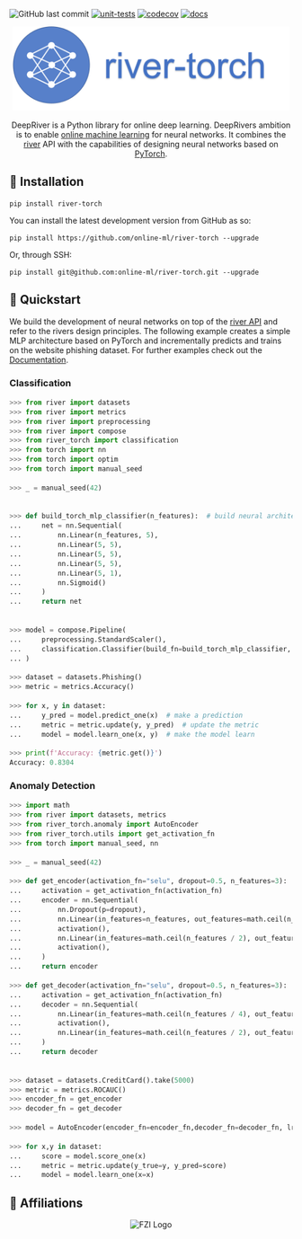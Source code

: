 ![GitHub last commit](https://img.shields.io/github/last-commit/online-ml/river-torch)
[![unit-tests](https://github.com/online-ml/river-torch/actions/workflows/unit-tests.yml/badge.svg)](https://github.com/kulbachcedric/DeepRiver/actions/workflows/unit-tests.yml)
[![codecov](https://codecov.io/gh/online-ml/river-torch/branch/master/graph/badge.svg?token=ZKUIISZAYA)](https://codecov.io/gh/online-ml/river-torch)
[![docs](https://github.com/online-ml/river-torch/actions/workflows/mkdocs.yml/badge.svg)](https://github.com/online-ml/river-torch/actions/workflows/unit_test.yml)

<p align="center">
  <img height="150px" src="docs/img/logo.png" alt="incremental dl logo">
</p>

<p align="center">
    DeepRiver is a Python library for online deep learning.
    DeepRivers ambition is to enable <a href="https://www.wikiwand.com/en/Online_machine_learning">online machine learning</a> for neural networks.
    It combines the <a href="https://www.riverml.xyz">river</a> API with the capabilities of designing neural networks based on <a href="https://pytorch.org">PyTorch</a>.
</p>

## 💈 Installation
```shell
pip install river-torch
```
You can install the latest development version from GitHub as so:
```shell
pip install https://github.com/online-ml/river-torch --upgrade
```

Or, through SSH:
```shell
pip install git@github.com:online-ml/river-torch.git --upgrade
```


## 🍫 Quickstart
We build the development of neural networks on top of the <a href="https://www.riverml.xyz">river API</a> and refer to the rivers design principles.
The following example creates a simple MLP architecture based on PyTorch and incrementally predicts and trains on the website phishing dataset.
For further examples check out the <a href="https://online-ml.github.io/river-torch">Documentation</a>.
### Classification
```python
>>> from river import datasets
>>> from river import metrics
>>> from river import preprocessing
>>> from river import compose
>>> from river_torch import classification
>>> from torch import nn
>>> from torch import optim
>>> from torch import manual_seed

>>> _ = manual_seed(42)


>>> def build_torch_mlp_classifier(n_features):  # build neural architecture
...     net = nn.Sequential(
...         nn.Linear(n_features, 5),
...         nn.Linear(5, 5),
...         nn.Linear(5, 5),
...         nn.Linear(5, 5),
...         nn.Linear(5, 1),
...         nn.Sigmoid()
...     )
...     return net


>>> model = compose.Pipeline(
...     preprocessing.StandardScaler(),
...     classification.Classifier(build_fn=build_torch_mlp_classifier, loss_fn='bce', optimizer_fn=optim.Adam, learning_rate=1e-3)
... )

>>> dataset = datasets.Phishing()
>>> metric = metrics.Accuracy()

>>> for x, y in dataset:
...     y_pred = model.predict_one(x)  # make a prediction
...     metric = metric.update(y, y_pred)  # update the metric
...     model = model.learn_one(x, y)  # make the model learn

>>> print(f'Accuracy: {metric.get()}')
Accuracy: 0.8304

```

### Anomaly Detection

```python
>>> import math
>>> from river import datasets, metrics
>>> from river_torch.anomaly import AutoEncoder
>>> from river_torch.utils import get_activation_fn
>>> from torch import manual_seed, nn

>>> _ = manual_seed(42)

>>> def get_encoder(activation_fn="selu", dropout=0.5, n_features=3):
...     activation = get_activation_fn(activation_fn)
...     encoder = nn.Sequential(
...         nn.Dropout(p=dropout),
...         nn.Linear(in_features=n_features, out_features=math.ceil(n_features / 2)),
...         activation(),
...         nn.Linear(in_features=math.ceil(n_features / 2), out_features=math.ceil(n_features / 4)),
...         activation(),
...     )
...     return encoder

>>> def get_decoder(activation_fn="selu", dropout=0.5, n_features=3):
...     activation = get_activation_fn(activation_fn)
...     decoder = nn.Sequential(
...         nn.Linear(in_features=math.ceil(n_features / 4), out_features=math.ceil(n_features / 2)),
...         activation(),
...         nn.Linear(in_features=math.ceil(n_features / 2), out_features=n_features),
...     )
...     return decoder


>>> dataset = datasets.CreditCard().take(5000)
>>> metric = metrics.ROCAUC()
>>> encoder_fn = get_encoder
>>> decoder_fn = get_decoder

>>> model = AutoEncoder(encoder_fn=encoder_fn,decoder_fn=decoder_fn, lr=0.01)

>>> for x,y in dataset:
...     score = model.score_one(x)
...     metric = metric.update(y_true=y, y_pred=score)
...     model = model.learn_one(x=x)

```

## 🏫 Affiliations
<p align="center">
    <img src="https://upload.wikimedia.org/wikipedia/de/thumb/4/44/Fzi_logo.svg/1200px-Fzi_logo.svg.png?raw=true" alt="FZI Logo" height="200"/>
</p>
